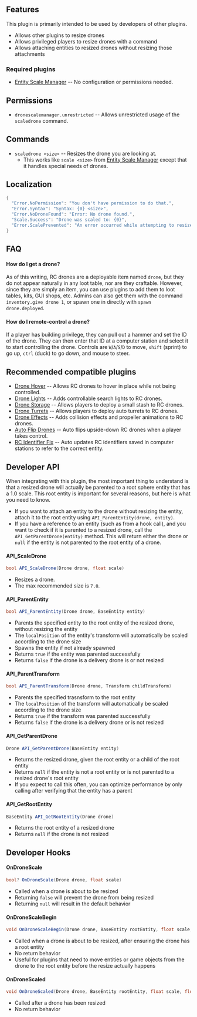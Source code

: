 ## Features

This plugin is primarily intended to be used by developers of other plugins.

- Allows other plugins to resize drones
- Allows privileged players to resize drones with a command
- Allows attaching entities to resized drones without resizing those attachments

### Required plugins

- [Entity Scale Manager](https://umod.org/plugins/entity-scale-manager) -- No configuration or permissions needed.

## Permissions

- `dronescalemanager.unrestricted` -- Allows unrestricted usage of the `scaledrone` command.

## Commands

- `scaledrone <size>` -- Resizes the drone you are looking at.
  - This works like `scale <size>` from [Entity Scale Manager](https://umod.org/plugins/entity-scale-manager) except that it handles special needs of drones.

## Localization

```csharp
{
  "Error.NoPermission": "You don't have permission to do that.",
  "Error.Syntax": "Syntax: {0} <size>",
  "Error.NoDroneFound": "Error: No drone found.",
  "Scale.Success": "Drone was scaled to: {0}",
  "Error.ScalePrevented": "An error occurred while attempting to resize that drone."
}
```

## FAQ

#### How do I get a drone?

As of this writing, RC drones are a deployable item named `drone`, but they do not appear naturally in any loot table, nor are they craftable. However, since they are simply an item, you can use plugins to add them to loot tables, kits, GUI shops, etc. Admins can also get them with the command `inventory.give drone 1`, or spawn one in directly with `spawn drone.deployed`.

#### How do I remote-control a drone?

If a player has building privilege, they can pull out a hammer and set the ID of the drone. They can then enter that ID at a computer station and select it to start controlling the drone. Controls are `W`/`A`/`S`/`D` to move, `shift` (sprint) to go up, `ctrl` (duck) to go down, and mouse to steer.

## Recommended compatible plugins

- [Drone Hover](https://umod.org/plugins/drone-hover) -- Allows RC drones to hover in place while not being controlled.
- [Drone Lights](https://umod.org/plugins/drone-lights) -- Adds controllable search lights to RC drones.
- [Drone Storage](https://umod.org/plugins/drone-storage) -- Allows players to deploy a small stash to RC drones.
- [Drone Turrets](https://umod.org/plugins/drone-turrets) -- Allows players to deploy auto turrets to RC drones.
- [Drone Effects](https://umod.org/plugins/drone-effects) -- Adds collision effects and propeller animations to RC drones.
- [Auto Flip Drones](https://umod.org/plugins/auto-flip-drones) -- Auto flips upside-down RC drones when a player takes control.
- [RC Identifier Fix](https://umod.org/plugins/rc-identifier-fix) -- Auto updates RC identifiers saved in computer stations to refer to the correct entity.

## Developer API

When integrating with this plugin, the most important thing to understand is that a resized drone will actually be parented to a root sphere entity that has a 1.0 scale. This root entity is important for several reasons, but here is what you need to know.

- If you want to attach an entity to the drone without resizing the entity, attach it to the root entity using `API_ParentEntity(drone, entity)`.
- If you have a reference to an entity (such as from a hook call), and you want to check if it is parented to a resized drone, call the `API_GetParentDrone(entity)` method. This will return either the drone or `null` if the entity is not parented to the root entity of a drone.

#### API_ScaleDrone

```csharp
bool API_ScaleDrone(Drone drone, float scale)
```

- Resizes a drone.
- The max recommended size is `7.0`.

#### API_ParentEntity

```csharp
bool API_ParentEntity(Drone drone, BaseEntity entity)
```

- Parents the specified entity to the root entity of the resized drone, without resizing the entity
- The `localPosition` of the entity's transform will automatically be scaled according to the drone size
- Spawns the entity if not already spawned
- Returns `true` if the entity was parented successfully
- Returns `false` if the drone is a delivery drone is or not resized

#### API_ParentTransform

```csharp
bool API_ParentTransform(Drone drone, Transform childTransform)
```

- Parents the specified trasnsform to the root entity
- The `localPosition` of the transform will automatically be scaled according to the drone size
- Returns `true` if the transform was parented successfully
- Returns `false` if the drone is a delivery drone or is not resized

#### API_GetParentDrone

```csharp
Drone API_GetParentDrone(BaseEntity entity)
```

- Returns the resized drone, given the root entity or a child of the root entity
- Returns `null` if the entity is not a root entity or is not parented to a resized drone's root entity
- If you expect to call this often, you can optimize performance by only calling after verifying that the entity has a parent

#### API_GetRootEntity

```csharp
BaseEntity API_GetRootEntity(Drone drone)
```

- Returns the root entity of a resized drone
- Returns `null` if the drone is not resized

## Developer Hooks

#### OnDroneScale

```csharp
bool? OnDroneScale(Drone drone, float scale)
```

- Called when a drone is about to be resized
- Returning `false` will prevent the drone from being resized
- Returning `null` will result in the default behavior

#### OnDroneScaleBegin

```csharp
void OnDroneScaleBegin(Drone drone, BaseEntity rootEntity, float scale, float previousScale)
```

- Called when a drone is about to be resized, after ensuring the drone has a root entity
- No return behavior
- Useful for plugins that need to move entities or game objects from the drone to the root entity before the resize actually happens

#### OnDroneScaled

```csharp
void OnDroneScaled(Drone drone, BaseEntity rootEntity, float scale, float previousScale)
```

- Called after a drone has been resized
- No return behavior

